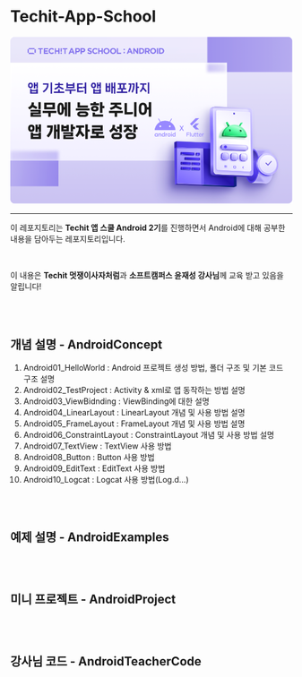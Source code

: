 # Techit-App-School
![Alt text](image-1.png)

--------------------------

이 레포지토리는 **Techit 앱 스쿨 Android 2기**를 진행하면서 Android에 대해 공부한 내용을 담아두는 레포지토리입니다. 

<br>

이 내용은 **Techit 멋쟁이사자처럼**과 **소프트캠퍼스 윤재성 강사님**께 교육 받고 있음을 알립니다!

<br>
<br>

## 개념 설명 - AndroidConcept
1. Android01_HelloWorld : Android 프로젝트 생성 방법, 폴더 구조 및 기본 코드 구조 설명
2. Android02_TestProject : Activity & xml로 앱 동작하는 방법 설명
3. Android03_ViewBidnding : ViewBinding에 대한 설명
4. Android04_LinearLayout : LinearLayout 개념 및 사용 방법 설명 
5. Android05_FrameLayout : FrameLayout 개념 및 사용 방법 설명
6. Android06_ConstraintLayout : ConstraintLayout 개념 및 사용 방법 설명
7. Android07_TextView : TextView 사용 방법
8. Android08_Button : Button 사용 방법
9. Android09_EditText : EditText 사용 방법
10. Android10_Logcat : Logcat 사용 방법(Log.d...)



<br>
<br>

## 예제 설명 - AndroidExamples


<br>
<br>

## 미니 프로젝트 - AndroidProject


<br>
<br>

## 강사님 코드 - AndroidTeacherCode